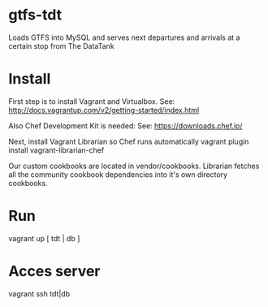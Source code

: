 # gtfs-tdt
Loads GTFS into MySQL and serves next departures and arrivals at a certain stop from The DataTank

# Install

First step is to install Vagrant and Virtualbox.
See: http://docs.vagrantup.com/v2/getting-started/index.html

Also Chef Development Kit is needed:
See: https://downloads.chef.io/

Next, install Vagrant Librarian so Chef runs automatically
vagrant plugin install vagrant-librarian-chef

Our custom cookbooks are located in vendor/cookbooks.
Librarian fetches all the community cookbook dependencies into it's own directory cookbooks.

# Run

vagrant up [ tdt | db ]

# Acces server 

vagrant ssh tdt|db


